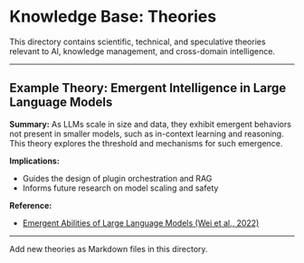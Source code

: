 # Knowledge Base: Theories

This directory contains scientific, technical, and speculative theories relevant to AI, knowledge management, and cross-domain intelligence.

---

## Example Theory: Emergent Intelligence in Large Language Models

**Summary:**
As LLMs scale in size and data, they exhibit emergent behaviors not present in smaller models, such as in-context learning and reasoning. This theory explores the threshold and mechanisms for such emergence.

**Implications:**
- Guides the design of plugin orchestration and RAG
- Informs future research on model scaling and safety

**Reference:**
- [Emergent Abilities of Large Language Models (Wei et al., 2022)](https://arxiv.org/abs/2206.07682)

---
Add new theories as Markdown files in this directory.
